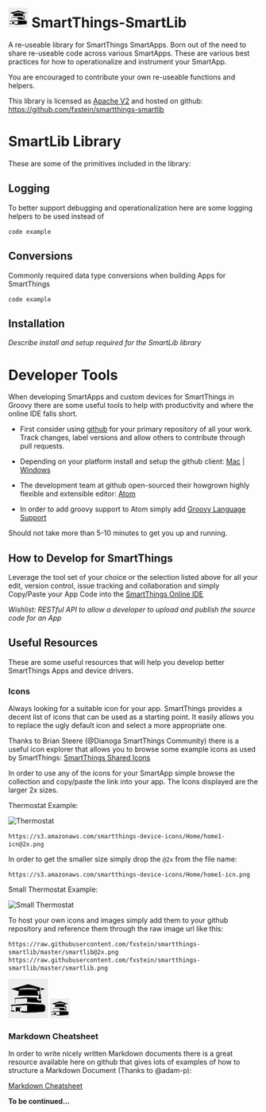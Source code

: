 ![Small Thermostat](https://raw.githubusercontent.com/fxstein/smartthings-smartlib/master/smartlib.png) SmartThings-SmartLib
====================

A re-useable library for SmartThings SmartApps. Born out of the need to share re-useable code across various SmartApps. These are various best practices for how to operationalize and instrument your SmartApp.

You are encouraged to contribute your own re-useable functions and helpers.

This library is licensed as [Apache V2](https://github.com/fxstein/smartthings-smartlib/blob/master/LICENSE "Apache V2 License") and hosted on github: https://github.com/fxstein/smartthings-smartlib


SmartLib Library
================

These are some of the primitives included in the library:

Logging
-------

To better support debugging and operationalization here are some logging helpers to be used instead of

```
code example
```

Conversions
-----------

Commonly required data type conversions when building Apps for SmartThings

```
code example
```

Installation
------------

*Describe install and setup required for the SmartLib library*


Developer Tools
===============

When developing SmartApps and custom devices for SmartThings in Groovy there are some useful tools to help with productivity and where the online IDE falls short.

* First consider using [github](github.com "GitHub") for your primary repository of all your work. Track changes, label versions and allow others to contribute through pull requests.

* Depending on your platform install and setup the github client: [Mac](https://mac.github.com "Github for Mac") | [Windows](https://windows.github.com "GitHub for Windows")

* The development team at github open-sourced their howgrown highly flexible and extensible editor: [Atom](atom.io "Atom - A hackable text editor for the 21st Century")

* In order to add groovy support to Atom simply add [Groovy Language Support](https://atom.io/packages/language-groovy "Groovy Language Support for Atom")

Should not take more than 5-10 minutes to get you up and running.  

How to Develop for SmartThings
------------------------------

Leverage the tool set of your choice or the selection listed above for all your edit, version control, issue tracking and collaboration and simply Copy/Paste your App Code into the [SmartThings Online IDE](https://graph.api.smartthings.com/ide/app/editor "SmartThings Developer IDE")

*Wishlist: RESTful API to allow a developer to upload and publish the source code for an App*

Useful Resources
----------------

These are some useful resources that will help you develop better SmartThings Apps and device drivers.

### Icons

Always looking for a suitable icon for your app. SmartThings provides a decent list of icons that can be used as a starting point. It easily allows you to replace the ugly default icon and select a more appropriate one.

Thanks to Brian Steere (@Dianoga SmartThings Community) there is a useful icon explorer that allows you to browse some example icons as used by SmartThings:
[SmartThings Shared Icons](http://scripts.3dgo.net/smartthings/icons/ "SmartThings Shared Icons on AWS")

In order to use any of the icons for your SmartApp simple browse the collection and copy/paste the link into your app. The Icons displayed are the larger 2x sizes.

Thermostat Example:

![Thermostat](https://s3.amazonaws.com/smartthings-device-icons/Home/home1-icn@2x.png)

```
https://s3.amazonaws.com/smartthings-device-icons/Home/home1-icn@2x.png
```

In order to get the smaller size simply drop the `@2x` from the file name:

```
https://s3.amazonaws.com/smartthings-device-icons/Home/home1-icn.png
```

Small Thermostat Example:

![Small Thermostat](https://s3.amazonaws.com/smartthings-device-icons/Home/home1-icn.png)

To host your own icons and images simply add them to your github repository and reference them through the raw image url like this:

```
https://raw.githubusercontent.com/fxstein/smartthings-smartlib/master/smartlib@2x.png
https://raw.githubusercontent.com/fxstein/smartthings-smartlib/master/smartlib.png
```
![SmartLib](https://raw.githubusercontent.com/fxstein/smartthings-smartlib/master/smartlib@2x.png)
 ![SmartLib Small](https://raw.githubusercontent.com/fxstein/smartthings-smartlib/master/smartlib.png)


### Markdown Cheatsheet

In order to write nicely written Markdown documents there is a great resource available here on github that gives lots of examples of how to structure a Markdown Document (Thanks to @adam-p):

[Markdown Cheatsheet](https://github.com/adam-p/markdown-here/wiki/Markdown-Cheatsheet "adam-p's Markdown Cheatsheet")


**To be continued...**
